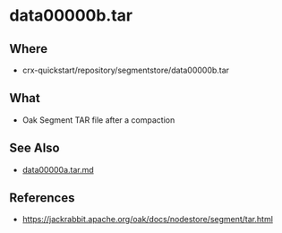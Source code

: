 # data00000b.tar

## Where

- crx-quickstart/repository/segmentstore/data00000b.tar

## What

- Oak Segment TAR file after a compaction

## See Also

- [data00000a.tar.md](data00000a.tar.md)

## References

- https://jackrabbit.apache.org/oak/docs/nodestore/segment/tar.html

